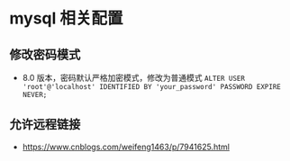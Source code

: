 # mysql 相关配置

## 修改密码模式

- 8.0 版本，密码默认严格加密模式，修改为普通模式
  `ALTER USER 'root'@'localhost' IDENTIFIED BY 'your_password' PASSWORD EXPIRE NEVER;`

## 允许远程链接

- https://www.cnblogs.com/weifeng1463/p/7941625.html
